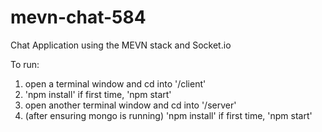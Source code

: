# mevn-chat-584
Chat Application using the MEVN stack and Socket.io

To run:
1. open a terminal window and cd into '/client'
2. 'npm install' if first time, 'npm start'
3. open another terminal window and cd into '/server'
4. (after ensuring mongo is running) 'npm install' if first time, 'npm start'
